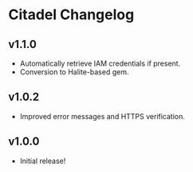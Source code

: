 # Citadel Changelog

## v1.1.0

* Automatically retrieve IAM credentials if present.
* Conversion to Halite-based gem.

## v1.0.2

* Improved error messages and HTTPS verification.

## v1.0.0

* Initial release!
